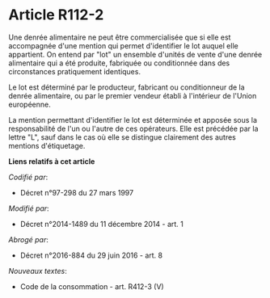 # Article R112-2

Une denrée alimentaire ne peut être commercialisée que si elle est accompagnée d'une mention qui permet d'identifier le lot
auquel elle appartient. On entend par "lot" un ensemble d'unités de vente d'une denrée alimentaire qui a été produite,
fabriquée ou conditionnée dans des circonstances pratiquement identiques.

Le lot est déterminé par le producteur, fabricant ou conditionneur de la denrée alimentaire, ou par le premier vendeur établi
à l'intérieur de l'Union européenne.

La mention permettant d'identifier le lot est déterminée et apposée sous la responsabilité de l'un ou l'autre de ces
opérateurs. Elle est précédée par la lettre "L", sauf dans le cas où elle se distingue clairement des autres mentions
d'étiquetage.

**Liens relatifs à cet article**

_Codifié par_:

  - Décret n°97-298 du 27 mars 1997

_Modifié par_:

  - Décret n°2014-1489 du 11 décembre 2014 - art. 1

_Abrogé par_:

  - Décret n°2016-884 du 29 juin 2016 - art. 8

_Nouveaux textes_:

  - Code de la consommation - art. R412-3 (V)
